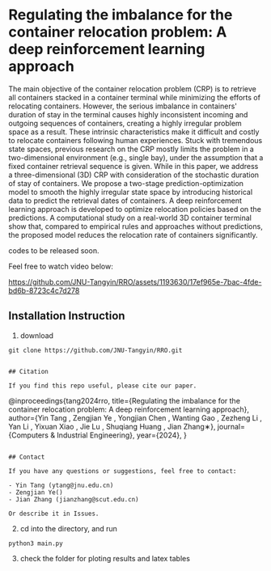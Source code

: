 # Regulating the imbalance for the container relocation problem: A deep reinforcement learning approach

The main objective of the container relocation problem (CRP) is to retrieve all containers stacked in a container terminal while minimizing the efforts of relocating containers. However, the serious imbalance in containers' duration of stay in the terminal causes highly inconsistent incoming and outgoing sequences of containers, creating a highly irregular problem space as a result. These intrinsic characteristics make it difficult and costly to relocate containers following human experiences. Stuck with tremendous state spaces, previous research on the CRP mostly limits the problem in a two-dimensional environment (e.g., single bay), under the assumption that a fixed container retrieval sequence is given. While in this paper, we address a three-dimensional (3D) CRP with consideration of the stochastic duration of stay of containers. We propose a two-stage prediction-optimization model to smooth the highly irregular state space by introducing historical data to predict the retrieval dates of containers. A deep reinforcement learning approach is developed to optimize relocation policies based on the predictions. A computational study on a real-world 3D container terminal show that, compared to empirical rules and approaches without predictions, the proposed model reduces the relocation rate of containers significantly. 

codes to be released soon. 

Feel free to watch video below:

https://github.com/JNU-Tangyin/RRO/assets/1193630/17ef965e-7bac-4fde-bd6b-8723c4c7d278

## Installation Instruction
1. download
```shell
git clone https://github.com/JNU-Tangyin/RRO.git


## Citation

If you find this repo useful, please cite our paper.

```
@inproceedings{tang2024rro,
  title={Regulating the imbalance for the container relocation problem: A deep reinforcement
learning approach},
  author={Yin Tang
, Zengjian Ye
, Yongjian Chen
, Wanting Gao
, Zezheng Li
, Yan Li
, Yixuan Xiao
, Jie Lu
, Shuqiang Huang
, Jian Zhang∗},
  journal={Computers & Industrial Engineering},
  year={2024},
}
```

## Contact

If you have any questions or suggestions, feel free to contact:

- Yin Tang (ytang@jnu.edu.cn)
- Zengjian Ye()
- Jian Zhang (jianzhang@scut.edu.cn)

Or describe it in Issues.
```
2. cd into the directory, and run
```shell
python3 main.py
```
3. check the folder for ploting results and latex tables
